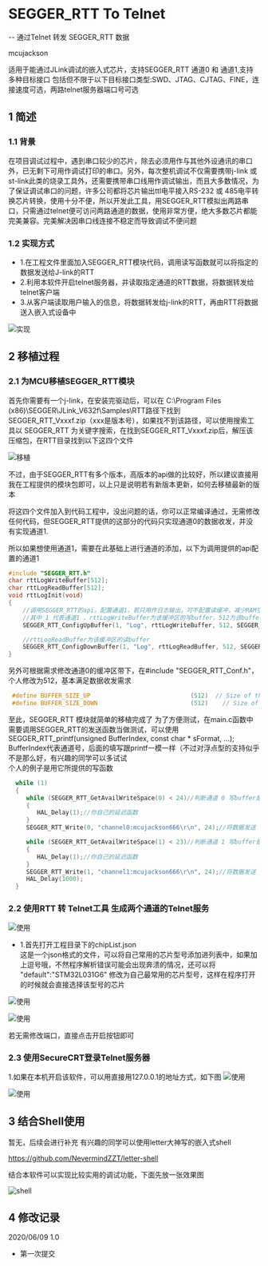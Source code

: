 # SEGGER_RTT To Telnet  

-- 通过Telnet 转发 SEGGER_RTT 数据

mcujackson

适用于能通过JLink调试的嵌入式芯片，支持SEGGER_RTT 通道0 和 通道1,支持多种目标接口
包括但不限于以下目标接口类型:SWD、JTAG、CJTAG、FINE，连接速度可选，两路telnet服务器端口号可选

## 1 简述

### 1.1 背景

在项目调试过程中，遇到串口较少的芯片，除去必须用作与其他外设通讯的串口外，已无剩下可用作调试打印的串口。另外，每次整机调试不仅需要携带j-link 或 st-link此类的烧录工具外，还需要携带串口线用作调试输出，而且大多数情况，为了保证调试串口的问题，许多公司都将芯片输出ttl电平接入RS-232 或 485电平转换芯片转换，使用十分不便，所以开发此工具，用SEGGER_RTT模拟出两路串口，只需通过telnet便可访问两路通道的数据，使用非常方便，绝大多数芯片都能完美兼容。完美解决因串口线连接不稳定而导致调试不便问题

### 1.2 实现方式

+ 1.在工程文件里面加入SEGGER_RTT模块代码，调用读写函数就可以将指定的数据发送给J-link的RTT
+ 2.利用本软件开启telnet服务器，并读取指定通道的RTT数据，将数据转发给telnet客户端
+ 3.从客户端读取用户输入的信息，将数据转发给j-link的RTT，再由RTT将数据送入嵌入式设备中

![实现](doc/技术原理图.png)  

## 2 移植过程  

### 2.1 为MCU移植SEGGER_RTT模块  

首先你需要有一个j-link，在安装完驱动后，可以在
C:\Program Files (x86)\SEGGER\JLink_V632f\Samples\RTT路径下找到
SEGGER_RTT_Vxxxf.zip（xxx是版本号），如果找不到该路径，可以使用搜索工具以 SEGGER_RTT 为关键字搜索，在找到SEGGER_RTT_Vxxxf.zip后，解压该压缩包，在RTT目录找到以下这四个文件  

![移植](doc/RTT模块代码.png)  

不过，由于SEGGER_RTT有多个版本，高版本的api做的比较好，所以建议直接用我在工程提供的模块包即可，以上只是说明若有新版本更新，如何去移植最新的版本  

将这四个文件加入到代码工程中，没出问题的话，你可以正常编译通过，无需修改任何代码，但SEGGER_RTT提供的这部分的代码只实现通道0的数据收发，并没有实现通道1.  

所以如果想使用通道1，需要在此基础上进行通道的添加，以下为调用提供的api配置的通道1

```c
#include "SEGGER_RTT.h"
char rttLogWriteBuffer[512];
char rttLogReadBuffer[512];
void rttLogInit(void)
{
    //调用SEGGER_RTT的api，配置通道1，若只用作日志输出，可不配置读缓冲，减少RAM空间
    //其中 1 代表通道1 ，rttLogWriteBuffer为该缓冲区的写buffer，512为该buffer的大小,"Log"代表通道1的名字
    SEGGER_RTT_ConfigUpBuffer(1, "Log", rttLogWriteBuffer, 512, SEGGER_RTT_MODE_DEFAULT);//配置写缓冲

    //rttLogReadBuffer为该缓冲区的读buffer
    SEGGER_RTT_ConfigDownBuffer(1, "Log", rttLogReadBuffer, 512, SEGGER_RTT_MODE_DEFAULT);//配置读缓冲
}
```

另外可根据需求修改通道0的缓冲区带下，在#include "SEGGER_RTT_Conf.h"，个人修改为512，基本满足数据收发需求

```c
 #define BUFFER_SIZE_UP                            (512)  // Size of the buffer for terminal output of target, up to host (Default: 1k)
 #define BUFFER_SIZE_DOWN                          (512)    // Size of the buffer for terminal input to target from host (Usually keyboard input) (Default: 16)
 ```

至此，SEGGER_RTT 模块就简单的移植完成了
为了方便测试，在main.c函数中需要调用SEGGER_RTT的发送函数当做测试，可以使用  
SEGGER_RTT_printf(unsigned BufferIndex, const char * sFormat, ...);
BufferIndex代表通道号，后面的填写跟printf一模一样（不过对浮点型的支持似乎不是那么好，有兴趣的同学可以多试试  
个人的例子是用它所提供的写函数

```c
  while (1)
  {
     while (SEGGER_RTT_GetAvailWriteSpace(0) < 24)//判断通道 0 写buffer是否有足够的空间写
     {
        HAL_Delay(1);//你自己的延迟函数
     }
     SEGGER_RTT_Write(0, "channel0:mcujackson666\r\n", 24);//将数据发送

     while (SEGGER_RTT_GetAvailWriteSpace(1) < 23)//判断通道 1 写buffer是否有足够的空间写
     {
        HAL_Delay(1);//你自己的延迟函数
     }
     SEGGER_RTT_Write(1, "channel1:mcujackson666\r\n", 24);//将数据发送
     HAL_Delay(1000);
  }
 ```  

### 2.2 使用RTT 转 Telnet工具 生成两个通道的Telnet服务  

![使用](doc/工具截图.png)
  
+ 1.首先打开工程目录下的chipList.json  
   这是一个json格式的文件，可以将自己常用的芯片型号添加进列表中，如果加上逗号哦，不然程序解析错误可能会出现奔溃的情况，还可以将  "default":"STM32L031G6"  修改为自己最常用的芯片型号，这样在程序打开的时候就会直接选择该型号的芯片  

![使用](doc/json文件说明.png)

![使用](doc/芯片列表.png)

若无需修改端口，直接点击开启按钮即可

### 2.3 使用SecureCRT登录Telnet服务器  

1.如果在本机开启该软件，可以用直接用127.0.0.1的地址方式，如下图
![使用](doc/SecureCRT使用教程1.png)

![使用](doc/结果图.bmp)

## 3 结合Shell使用

暂无，后续会进行补充
有兴趣的同学可以使用letter大神写的嵌入式shell  

https://github.com/NevermindZZT/letter-shell  

结合本软件可以实现比较实用的调试功能，下面先放一张效果图  

![shell](doc/shell效果图.png)

## 4 修改记录

2020/06/09 1.0  

- 第一次提交  
